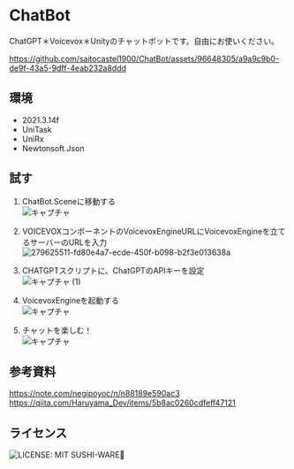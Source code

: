 # ChatBot
ChatGPT＊Voicevox＊Unityのチャットボットです。自由にお使いください。 

https://github.com/saitocastel1900/ChatBot/assets/96648305/a9a9c9b0-de9f-43a5-9dff-4eab232a8ddd

## 環境  
- 2021.3.14f  
- UniTask
- UniRx
- Newtonsoft.Json

## 試す
1. ChatBot.Sceneに移動する  
![キャプチャ](https://github.com/saitocastel1900/ChatBot/assets/96648305/30d9c800-ecdd-4bbf-b8aa-8627965901f2)

2. VOICEVOXコンポーネントのVoicevoxEngineURLにVoicevoxEngineを立てるサーバーのURLを入力  
![279625511-fd80e4a7-ecde-450f-b098-b2f3e013638a](https://github.com/saitocastel1900/ChatBot/assets/96648305/09a57a90-6b92-4631-94dd-b4b542c5cbee)  

3. CHATGPTスクリプトに、ChatGPTのAPIキーを設定  
![キャプチャ (1)](https://github.com/saitocastel1900/ChatBot/assets/96648305/c1a8e053-e006-4b5d-803a-5fef7204a388)  

4. VoicevoxEngineを起動する  
![キャプチャ](https://github.com/saitocastel1900/ChatBot/assets/96648305/72a6c794-2f54-4561-86ed-34f51c7ec071)  

5. チャットを楽しむ！  
![キャプチャ](https://github.com/saitocastel1900/ChatBot/assets/96648305/1d921e90-c1fc-4f81-9668-ac41540d120a)

## 参考資料  
https://note.com/negipoyoc/n/n88189e590ac3  
https://qiita.com/Haruyama_Dev/items/5b8ac0260cdfeff47121  

## ライセンス 
![LICENSE: MIT SUSHI-WARE🍣](https://raw.githubusercontent.com/watasuke102/mit-sushi-ware/master/MIT-SUSHI-WARE.svg)
